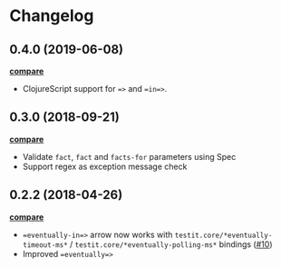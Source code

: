 # Changelog

## 0.4.0 (2019-06-08)

**[compare](https://github.com/metosin/testit/compare/0.3.0...0.4.0)**

- ClojureScript support for `=>` and `=in=>`.

## 0.3.0 (2018-09-21)

**[compare](https://github.com/metosin/testit/compare/0.2.2...0.3.0)**

- Validate `fact`, `fact` and `facts-for` parameters using Spec
- Support regex as exception message check

## 0.2.2 (2018-04-26)

**[compare](https://github.com/metosin/testit/compare/0.2.1...0.2.2)**

- `=eventually-in=>` arrow now works with `testit.core/*eventually-timeout-ms*` / `testit.core/*eventually-polling-ms*` bindings ([#10](https://github.com/metosin/testit/pull/10))
- Improved `=eventually=>`

